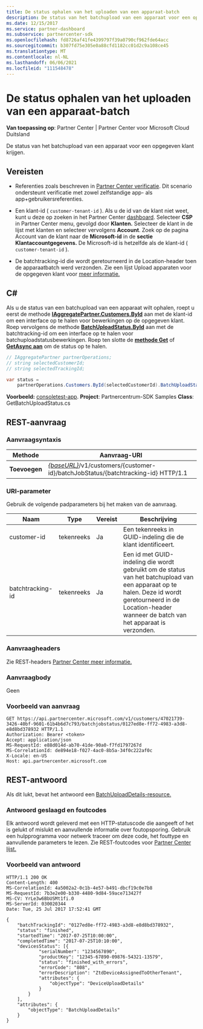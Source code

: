 ```yaml
---
title: De status ophalen van het uploaden van een apparaat-batch
description: De status van het batchupload van een apparaat voor een opgegeven klant krijgen.
ms.date: 12/15/2017
ms.service: partner-dashboard
ms.subservice: partnercenter-sdk
ms.openlocfilehash: fd8726af41fe4399797f39a0790cf962fde64acc
ms.sourcegitcommit: b307fd75e305e0a88cfd1182cc01d2c9a108ce45
ms.translationtype: MT
ms.contentlocale: nl-NL
ms.lasthandoff: 06/06/2021
ms.locfileid: "111548478"
---
```

# <a name="get-the-status-of-a-device-batch-upload"></a>De status ophalen van het uploaden van een apparaat-batch

**Van toepassing op**: Partner Center | Partner Center voor Microsoft Cloud Duitsland

De status van het batchupload van een apparaat voor een opgegeven klant krijgen.

## <a name="prerequisites"></a>Vereisten

- Referenties zoals beschreven in [Partner Center verificatie](partner-center-authentication.md). Dit scenario ondersteunt verificatie met zowel zelfstandige app- als app+gebruikersreferenties.

- Een klant-id ( `customer-tenant-id` ). Als u de id van de klant niet weet, kunt u deze op zoeken in het Partner Center [dashboard](https://partner.microsoft.com/dashboard). Selecteer **CSP** in Partner Center menu, gevolgd door **Klanten.** Selecteer de klant in de lijst met klanten en selecteer vervolgens **Account**. Zoek op de pagina Account van de klant naar de **Microsoft-id** in de **sectie Klantaccountgegevens.** De Microsoft-id is hetzelfde als de klant-id ( `customer-tenant-id` ).

- De batchtracking-id die wordt geretourneerd in de Location-header toen de apparaatbatch werd verzonden. Zie een lijst Upload apparaten voor de opgegeven klant voor [meer informatie.](upload-a-list-of-devices-for-the-specified-customer.md)

## <a name="c"></a>C\#

Als u de status van een batchupload van een apparaat wilt ophalen, roept u eerst de methode [**IAggregatePartner.Customers.ById**](/dotnet/api/microsoft.store.partnercenter.customers.icustomercollection.byid) aan met de klant-id om een interface op te halen voor bewerkingen op de opgegeven klant. Roep vervolgens de methode [**BatchUploadStatus.ById**](/dotnet/api/microsoft.store.partnercenter.devicesdeployment.ibatchjobstatuscollection.byid) aan met de batchtracking-id om een interface op te halen voor batchuploadstatusbewerkingen. Roep ten slotte de [**methode Get**](/dotnet/api/microsoft.store.partnercenter.devicesdeployment.ibatchjobstatus.get) of [**GetAsync aan**](/dotnet/api/microsoft.store.partnercenter.devicesdeployment.ibatchjobstatus.getasync) om de status op te halen.

``` csharp
// IAggregatePartner partnerOperations;
// string selectedCustomerId;
// string selectedTrackingId;

var status =
    partnerOperations.Customers.ById(selectedCustomerId).BatchUploadStatus.ById(selectedTrackingId).Get();
```

**Voorbeeld:** [consoletest-app](console-test-app.md). **Project**: Partnercentrum-SDK Samples **Class**: GetBatchUploadStatus.cs

## <a name="rest-request"></a>REST-aanvraag

### <a name="request-syntax"></a>Aanvraagsyntaxis

| Methode  | Aanvraag-URI                                                                                                       |
|---------|-------------------------------------------------------------------------------------------------------------------|
| **Toevoegen** | [*{baseURL}*](partner-center-rest-urls.md)/v1/customers/{customer-id}/batchJobStatus/{batchtracking-id} HTTP/1.1 |

### <a name="uri-parameter"></a>URI-parameter

Gebruik de volgende padparameters bij het maken van de aanvraag.

| Naam             | Type   | Vereist | Beschrijving                                                                                                                                                                    |
|------------------|--------|----------|--------------------------------------------------------------------------------------------------------------------------------------------------------------------------------|
| customer-id      | tekenreeks | Ja      | Een tekenreeks in GUID-indeling die de klant identificeert.                                                                                                                          |
| batchtracking-id | tekenreeks | Ja      | Een id met GUID-indeling die wordt gebruikt om de status van het batchupload van een apparaat op te halen. Deze id wordt geretourneerd in de Location-header wanneer de batch van het apparaat is verzonden. |

### <a name="request-headers"></a>Aanvraagheaders

Zie REST-headers [Partner Center meer informatie.](headers.md)

### <a name="request-body"></a>Aanvraagbody

Geen

### <a name="request-example"></a>Voorbeeld van aanvraag

```http
GET https://api.partnercenter.microsoft.com/v1/customers/47021739-3426-40bf-9601-61b4b6d7c793/batchjobstatus/0127ed8e-ff72-4983-a3d8-e8d8bd378932 HTTP/1.1
Authorization: Bearer <token>
Accept: application/json
MS-RequestId: e88d014d-ab70-41de-90a0-f7fd1797267d
MS-CorrelationId: de894e18-f027-4ac0-8b5a-34f0c222af0c
X-Locale: en-US
Host: api.partnercenter.microsoft.com
```

## <a name="rest-response"></a>REST-antwoord

Als dit lukt, bevat het antwoord een [BatchUploadDetails-resource.](device-deployment-resources.md#batchuploaddetails)

### <a name="response-success-and-error-codes"></a>Antwoord geslaagd en foutcodes

Elk antwoord wordt geleverd met een HTTP-statuscode die aangeeft of het is gelukt of mislukt en aanvullende informatie over foutopsporing. Gebruik een hulpprogramma voor netwerk traceer om deze code, het fouttype en aanvullende parameters te lezen. Zie REST-foutcodes voor [Partner Center lijst.](error-codes.md)

### <a name="response-example"></a>Voorbeeld van antwoord

```http
HTTP/1.1 200 OK
Content-Length: 400
MS-CorrelationId: 4a5002a2-0c1b-4e57-b491-dbcf19c0e7b8
MS-RequestId: 7b3e2e00-b330-4480-9d84-59ace713427f
MS-CV: YrLe3w6BbUSMt1fi.0
MS-ServerId: 030020344
Date: Tue, 25 Jul 2017 17:52:41 GMT

{
    "batchTrackingId": "0127ed8e-ff72-4983-a3d8-e8d8bd378932",
    "status": "finished",
    "startedTime": "2017-07-25T10:00:00",
    "completedTime": "2017-07-25T10:10:00",
    "devicesStatus": [{
            "serialNumber": "1234567890",
            "productKey": "12345-67890-09876-54321-13579",
            "status": "finished_with_errors",
            "errorCode": "808",
            "errorDescription": "ZtdDeviceAssignedToOtherTenant",
            "attributes": {
                "objectType": "DeviceUploadDetails"
            }
        }
    ],
    "attributes": {
        "objectType": "BatchUploadDetails"
    }
}
```
